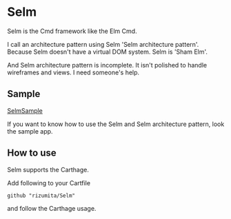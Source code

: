 # Selm
Selm is the Cmd framework like the Elm Cmd.

I call an architecture pattern using Selm 'Selm architecture pattern'. Because Selm doesn't have a virtual DOM system. Selm is 'Sham Elm'.

And Selm architecture pattern is incomplete. It isn't polished to handle wireframes and views. I need someone's help.

## Sample
[SelmSample](https://github.com/rizumita/SelmSample/)

If you want to know how to use the Selm and Selm architecture pattern, look the sample app.

## How to use

Selm supports the Carthage.

Add following to your Cartfile

```
github "rizumita/Selm"
```

and follow the Carthage usage.

